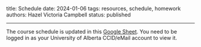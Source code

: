 title: Schedule
date: 2024-01-06
tags: resources, schedule, homework
authors: Hazel Victoria Campbell
status: published

----

The course schedule is updated in this [Google Sheet](https://docs.google.com/spreadsheets/d/1nI9E-naS2anf7boJF33eY43MlRjv1f0ymMJ3LdIinss/edit).
You need to be logged in as your University of Alberta CCID/eMail account to view it.
